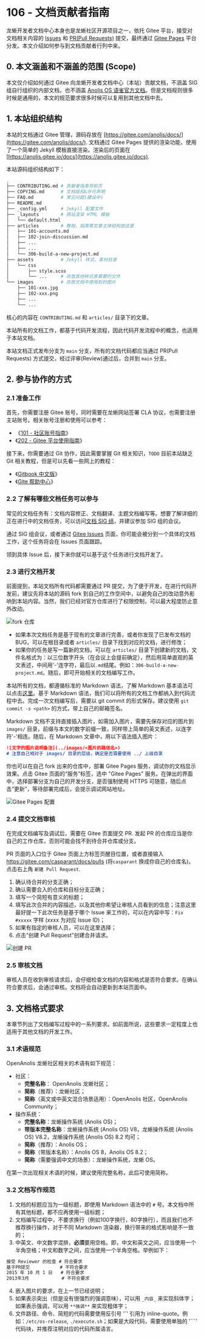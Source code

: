 # 106 - 文档贡献者指南

龙蜥开发者文档中心本身也是龙蜥社区开源项目之一，依托 Gitee 平台，接受对文档相关内容的 [Issues](https://gitee.com/anolis/docs/issues) 和 [PR(Pull Requests)](https://gitee.com/anolis/docs/pulls) 提交，最终通过 [Gitee Pages](https://gitee.com/help/articles/4136) 平台分发。本文介绍如何参与到文档贡献者行列中来。

## 0. 本文涵盖和不涵盖的范围 (Scope)

本文仅介绍如何通过 Gitee 向龙蜥开发者文档中心（本站）贡献文档，不涵盖 SIG 组自行组织的内部文档，也不涵盖 [Anolis OS 语雀官方文档](https://yuque.com/anolis-docs)。但是文档规则很多时候是通用的，本文的规范要求很多时候可以复用到其他文档中去。

## 1. 本站组织结构

本站的文档通过 Gitee 管理，源码存放在 [https://gitee.com/anolis/docs/](https://gitee.com/anolis/docs/). 文档通过 Gitee Pages 提供的渲染功能，使用了一个简单的 Jekyll 模板直接渲染。渲染后的页面在 [https://anolis.gitee.io/docs](https://anolis.gitee.io/docs).

本站源码组织结构如下：

```bash
.
├── CONTRIBUTING.md # 贡献者指南导航页
├── COPYING.md      # 文档版权&许可声明
├── FAQ.md          # 常见问题(建设中)
├── README.md
├── _config.yml     # Jekyll 配置文件
├── _layouts        # 网站渲染 HTML 模板
│   └── default.html
├── articles        # 教程、指南等文章主体结构放这里
│   ├── 101-accounts.md
│   ├── 102-join-discussion.md
│   ├── ...
│   ├── ...
│   └── 306-build-a-new-project.md
├── assets          # Jekyll 样式、素材目录
│   └── css
│       ├── style.scss
│       └── ...     # 存放其他样式表需要的文件
└── images          # 存放文档中使用到的图片
    ├── 101-xxx.jpg
    ├── 102-xxx.png
    ├── ...
    └── ...
```

核心的内容在 `CONTRIBUTING.md` 和 `articles/` 目录下的文章。

本站所有的文档工作，都基于代码开发流程，因此代码开发流程中的概念，也适用于本站文档。

本站文档正式发布分支为 `main` 分支，所有的文档代码都应当通过 PR(Pull Requests) 方式提交，经过评审(Review)通过后，合并到 `main` 分支。

## 2. 参与协作的方式

### 2.1 准备工作
首先，你需要注册 Gitee 账号，同时需要在龙蜥网站签署 CLA 协议，也需要注册主站账号。相关账号注册和使用可以参考：
+ 《[101 - 社区账号指南](../articles/101-accounts.md)》
+ 《[202 - Gitee 平台使用指南](../articles/202-intro-to-gitee.md)》

接下来，你需要通过 Git 协作，因此需要掌握 Git 相关知识，`TODO` 目前本站缺乏 Git 相关教程，但是可以先看一些网上的教程：
+ 《[Gitbook 中文版](https://git-scm.com/book/zh/v2)》
+ 《[Gite 帮助中心](https://gitee.com/help/articles/4122)》

### 2.2 了解有哪些文档任务可以参与

常见的文档任务有：文档内容修正、文档翻译、主题文档编写等。想要了解详细的正在进行中的文档任务，可以访问[文档 SIG 组](https://openanolis.cn/sig/docs)，并建议参加 SIG 组的会议。

通过 SIG 组会议，或者通过 [Gitee Issues](https://gitee.com/anolis/docs/issues) 页面，你可能会被分到一个具体的文档工作，这个任务将会在 Issues 页面跟踪。

领到具体 Issue 后，接下来你就可以基于这个任务进行文档开发了。

### 2.3 进行文档开发

前面提到，本站文档所有代码都需要通过 PR 提交，为了便于开发，在进行代码开发前，建议先将本站的源码 fork 到自己的工作空间中，以避免自己的改动意外影响到本站内容。当然，我们已经对官方仓库进行了权限控制，可以最大程度防止意外改动。

![fork 仓库](../images/106-fork-a-repo.jpg)

+ 如果本次文档任务是基于现有的文章进行完善，或者你发现了已发布文档的 BUG，可以在根目录或者 `articles/` 目录下找到对应的文档，进行修改；
+ 如果你的任务是写一篇新的文档，可以在 `articles/` 目录下创建新的文档，文件名格式为：以三位数字开头（在会议上会提前确定），然后用简单直观的英文表述，中间用'-'连字符，最后以`.md`结尾。例如：`306-build-a-new-project.md`。随后，即可开始相关的文档编写工作。

本站所有的文档，都遵循标准的 Markdown 语法，了解 Markdown 基本语法可以点击[这里](https://www.markdown.xyz/basic-syntax/)。基于 Markdown 语法，我们可以将所有的文档工作都纳入到代码流程中去。完成一次文档编写后，需要以 git commit 的形式保存。建议使用 `git commit -s <path>` 的方式，带上自己的邮箱签名。

Markdown 文档不支持直接插入图片，如需加入图片，需要先保存对应的图片到 `images/` 目录，前缀与本文的数字前缀一致，同样带上简单的英文表述，以连字符'-'相连。随后，在 Markdown 文章中，用以下语法插入图片：
```md
![文字的图片说明备注](../images/<图片的路径名>)
# 注意自己相对于 images/ 目录的层级，确定是否需要使用 ../ 上级目录
```

你也可以在自己 fork 出来的仓库中，部署 Gitee Pages 服务，调试你的文档显示效果。点击 Gitee 页面的“服务”标签，选中 "Gitee Pages" 服务。在弹出的界面中，选择部署分支为自己的开发分支，是否强制使用 HTTPS 可随意，随后点击“更新”，等待部署完成后，会提示调试网站地址。

![Gitee Pages 配置](../images/106-use-gitee-pages.png)

### 2.4 提交文档审核

在完成文档编写及调试后，需要在 Gitee 页面提交 PR. 发起 PR 的仓库应当是你自己的工作仓库，否则可能会找不到待合并仓库或分支。

PR 页面的入口位于 Gitee 页面上方标签页醒目位置，或者直接输入 https://gitee.com/casparant/docs/pulls (将`casparant` 换成你自己的仓库名)。点击右上角 `新建 Pull Request`.

1. 确认待合并的分支正确；
2. 确认需要合入的仓库和目标分支正确；
3. 填写一个简短有意义的标题；
4. 填写此次合并的内容描述，以及其他你希望让审核人员看到的信息；注意这里最好提一下此次任务是基于哪个 Issue 来工作的，可以在内容中写：`Fix #xxxxx` 字样 (xxxx 为对应 Issue ID)；
5. 如果有指定的审核人员，可以在这里选择；
6. 点击“创建 Pull Request”创建合并请求。

![创建 PR](../images/106-create-pr.jpg)

### 2.5 审核文档

审核人员在收到审核请求后，会仔细检查文档的内容和格式是否符合要求。在确认符合要求后，会通过审核。文档将会自动更新到本站页面中。

## 3. 文档格式要求

本章节列出了文档编写过程中的一系列要求。如前面所说，这些要求一定程度上也适用于其他文档的开发工作。

### 3.1 术语规范

OpenAnolis 龙蜥社区相关的术语有如下规范：

+ 社区：
  + **完整名称**： OpenAnolis 龙蜥社区；
  + **简称**（推荐）：龙蜥社区；
  + **简称**（英文或中英文混合场景适用）：OpenAnolis 社区，OpenAnolis Community；
+ 操作系统：
  + **完整名称**：龙蜥操作系统 (Anolis OS)；
  + **带版本完整名称**：龙蜥操作系统 (Anolis OS) V8，龙蜥操作系统 (Anolis OS) V8.2，龙蜥操作系统 (Anolis OS) 8.2 均可；
  + **简称**（推荐）：Anolis OS；
  + **简称**（带版本名称）：Anolis OS 8，Anolis OS 8.2；
  + **简称**（需要强调中文的场景）：龙蜥操作系统，龙蜥 OS。

在第一次出现相关术语的时候，建议使用完整名称，此后可使用简称。

### 3.2 文档写作规范

1. 文档的标题应当为一级标题，即使用 Markdown 语法中的 `#` 号。本文档中所有其他标题，都不应再使用一级标题；
2. 文档编写过程中，不要求换行（例如100字换行，80字换行），而且我们也不推荐换行操作，对于不同 Markdown 渲染器，换行带来的格式影响是不一致的；
3. 中英文、中文数字混排，**必须**要用空格。即，中文和英文之间，应当使用一个半角空格；中文和数字之间，应当使用一个半角空格。举例如下：
```md
接受 Reviewer 的检查 # 符合要求
基于PR提交           # 不符合要求
2015 年 10 月 1 日   # 符合要求
2013年3月            # 不符合要求
```
4. 嵌入图片的要求，在上一节已经说明；
5. 如果表示突出（但是没有很强烈的强调意味），可以用 `_内容_` 来实现斜体字；如果表示强调，可以用 `**强调**` 来实现粗体字；
6. 文件路径、命令、简短的代码需要使用反引号 '\`' 引用为 inline-quote。例如：`/etc/os-release`, `./execute.sh`；如果是大段代码，需要使用单独的 '\`\`\`' 代码块，并推荐注明对应的代码所属语言。
